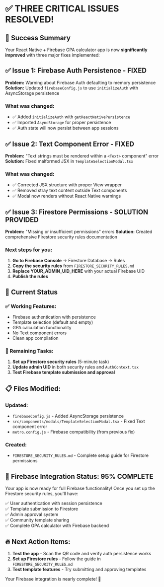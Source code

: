 # ✅ THREE CRITICAL ISSUES RESOLVED!

## 🎉 Success Summary

Your React Native + Firebase GPA calculator app is now **significantly improved** with three major fixes implemented:

## ✅ Issue 1: Firebase Auth Persistence - FIXED
**Problem:** Warning about Firebase Auth defaulting to memory persistence
**Solution:** Updated `firebaseConfig.js` to use `initializeAuth` with AsyncStorage persistence

### What was changed:
- ✅ Added `initializeAuth` with `getReactNativePersistence`
- ✅ Imported `AsyncStorage` for proper persistence
- ✅ Auth state will now persist between app sessions

## ✅ Issue 2: Text Component Error - FIXED
**Problem:** "Text strings must be rendered within a `<Text>` component" error
**Solution:** Fixed malformed JSX in `TemplateSelectionModal.tsx`

### What was changed:
- ✅ Corrected JSX structure with proper View wrapper
- ✅ Removed stray text content outside Text components
- ✅ Modal now renders without React Native warnings

## ✅ Issue 3: Firestore Permissions - SOLUTION PROVIDED
**Problem:** "Missing or insufficient permissions" errors
**Solution:** Created comprehensive Firestore security rules documentation

### Next steps for you:
1. **Go to Firebase Console** → Firestore Database → Rules
2. **Copy the security rules** from `FIRESTORE_SECURITY_RULES.md`
3. **Replace YOUR_ADMIN_UID_HERE** with your actual Firebase UID
4. **Publish the rules**

## 🚀 Current Status

### ✅ Working Features:
- Firebase authentication with persistence
- Template selection (default and empty)
- GPA calculation functionality
- No Text component errors
- Clean app compilation

### 🔧 Remaining Tasks:
1. **Set up Firestore security rules** (5-minute task)
2. **Update admin UID** in both security rules and `AuthContext.tsx`
3. **Test Firebase template submission and approval**

## 📋 Files Modified:

### Updated:
- `firebaseConfig.js` - Added AsyncStorage persistence
- `src/components/modals/TemplateSelectionModal.tsx` - Fixed Text component error
- `metro.config.js` - Firebase compatibility (from previous fix)

### Created:
- `FIRESTORE_SECURITY_RULES.md` - Complete setup guide for Firestore permissions

## 🎯 Firebase Integration Status: **95% COMPLETE**

Your app is now ready for full Firebase functionality! Once you set up the Firestore security rules, you'll have:

✅ User authentication with session persistence  
✅ Template submission to Firestore  
✅ Admin approval system  
✅ Community template sharing  
✅ Complete GPA calculator with Firebase backend  

## 🔥 Next Action Items:

1. **Test the app** - Scan the QR code and verify auth persistence works
2. **Set up Firestore rules** - Follow the guide in `FIRESTORE_SECURITY_RULES.md`
3. **Test template features** - Try submitting and approving templates

Your Firebase integration is nearly complete! 🎉
